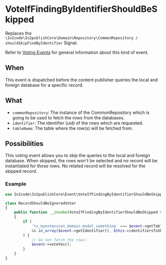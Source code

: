 # VoteIfFindingByIdentifierShouldBeSkipped

Replaces the `\In2code\In2publishCore\Domain\Repository\CommonRepository / shouldSkipFindByIdentifier` Signal.

Refer to [Voting Events](Voting-Events.md) for general information about this kind of event.

## When

This event is dispatched before the content publisher queries the local and foreign database for a specific record.

## What

* `commonRepository`: The instance of the CommonRepository which is going to be used to fetch the rows from the
  databases.
* `identifier`: The identifier (uid) of the rows which are requested.
* `tableName`: The table where the row(s) will be fetched from.

## Possibilities

This voting event allows you to skip the queries to the local and foreign database. When skipped, the rows won't be
selected and no record will be instantiated for those rows. No related record will be resolved for the skipped record.

### Example

```php
use In2code\In2publishCore\Event\VoteIfFindingByIdentifierShouldBeSkipped;

class RecordShouldBeIgnoredVoter
{
    public function __invoke(VoteIfFindingByIdentifierShouldBeSkipped $event): void
    {
        if (
            'tx_myextension_domain_model_something' === $event->getTableName()
            && in_array($event->getIdentifier(), $this->identifiersToSkip)
        ) {
            // Do not fetch the rows!
            $event->voteYes();
        }
    }
}
```
